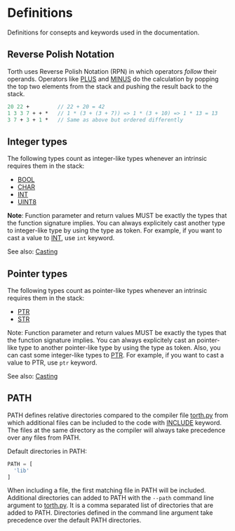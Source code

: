 # Definitions

Definitions for consepts and keywords used in the documentation.

## Reverse Polish Notation

Torth uses Reverse Polish Notation (RPN) in which operators _follow_ their operands. Operators like [PLUS](intrinsics.md#calculations) and [MINUS](intrinsics.md#calculations) do the calculation by popping the top two elements from the stack and pushing the result back to the stack.

```pascal
20 22 +         // 22 + 20 = 42
1 3 3 7 + + *   // 1 * (3 + (3 + 7)) => 1 * (3 + 10) => 1 * 13 = 13
3 7 + 3 + 1 *   // Same as above but ordered differently
```

## Integer types

The following types count as integer-like types whenever an intrinsic requires them in the stack:

- [BOOL](types.md#bool---boolean)
- [CHAR](types.md#char---character)
- [INT](types.md#int-uint8---integer)
- [UINT8](types.md#int-uint8---integer)

**Note**: Function parameter and return values MUST be exactly the types that the function signature implies. You can always explicitely cast another type to integer-like type by using the type as token. For example, if you want to cast a value to [INT](types.md#int-uint8---integer), use `int` keyword.

See also: [Casting](keywords.md#casting)

## Pointer types

The following types count as pointer-like types whenever an intrinsic requires them in the stack:

- [PTR](types.md#ptr---pointer)
- [STR](types.md#str---string)

Note: Function parameter and return values MUST be exactly the types that the function signature implies. You can always explicitely cast an pointer-like type to another pointer-like type by using the type as token. Also, you can cast some integer-like types to [PTR](types.md#ptr---pointer). For example, if you want to cast a value to PTR, use `ptr` keyword.

See also: [Casting](keywords.md#casting)

## PATH

PATH defines relative directories compared to the compiler file [torth.py](../torth.py) from which additional files can be included to the code with [INCLUDE](keywords.md#include) keyword. The files at the same directory as the compiler will always take precedence over any files from PATH.

Default directories in PATH:

```python
PATH = [
  'lib'
]
```

When including a file, the first matching file in PATH will be included. Additional directories can added to PATH with the `--path` command line argument to [torth.py](../torth.py). It is a comma separated list of directories that are added to PATH. Directories defined in the command line argument take precedence over the default PATH directories.
